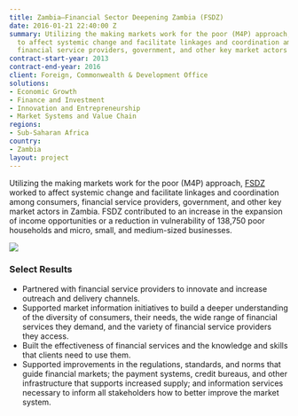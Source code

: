 ```yaml
---
title: Zambia—Financial Sector Deepening Zambia (FSDZ)
date: 2016-01-21 22:40:00 Z
summary: Utilizing the making markets work for the poor (M4P) approach, FSDZ worked
  to affect systemic change and facilitate linkages and coordination among consumers,
  financial service providers, government, and other key market actors in Zambia.
contract-start-year: 2013
contract-end-year: 2016
client: Foreign, Commonwealth & Development Office
solutions:
- Economic Growth
- Finance and Investment
- Innovation and Entrepreneurship
- Market Systems and Value Chain
regions:
- Sub-Saharan Africa
country:
- Zambia
layout: project
---
```


Utilizing the making markets work for the poor (M4P) approach, [FSDZ][1] worked to affect systemic change and facilitate linkages and coordination among consumers, financial service providers, government, and other key market actors in Zambia. FSDZ contributed to an increase in the expansion of income opportunities or a reduction in vulnerability of 138,750 poor households and micro, small, and medium-sized businesses.

![][2]

### Select Results

* Partnered with financial service providers to innovate and increase outreach and delivery channels.
* Supported market information initiatives to build a deeper understanding of the diversity of consumers, their needs, the wide range of financial services they demand, and the variety of financial service providers they access.
* Built the effectiveness of financial services and the knowledge and skills that clients need to use them.
* Supported improvements in the regulations, standards, and norms that guide financial markets; the payment systems, credit bureaus, and other infrastructure that supports increased supply; and information services necessary to inform all stakeholders how to better improve the market system.

[1]: http://fsdzambia.org/
[2]: https://assetify-dai.com/projects/FSDZ.jpg
